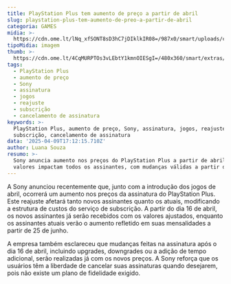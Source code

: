 ```yaml
---
title: PlayStation Plus tem aumento de preço a partir de abril
slug: playstation-plus-tem-aumento-de-preo-a-partir-de-abril
categoria: GAMES
midia: >-
  https://cdn.ome.lt/lNq_xfSONT8sD3hC7jDIklkIR08=/987x0/smart/uploads/conteudo/fotos/02_sp9axap.jpg
tipoMidia: imagem
thumb: >-
  https://cdn.ome.lt/4CqMURPTOs3vLEbtY1kmnOIESgI=/480x360/smart/extras/conteudos/Captura_de_tela_2025-04-09_133335.png
tags:
  - PlayStation Plus
  - aumento de preço
  - Sony
  - assinatura
  - jogos
  - reajuste
  - subscrição
  - cancelamento de assinatura
keywords: >-
  PlayStation Plus, aumento de preço, Sony, assinatura, jogos, reajuste,
  subscrição, cancelamento de assinatura
data: '2025-04-09T17:12:15.710Z'
author: Luana Souza
resumo: >-
  Sony anuncia aumento nos preços do PlayStation Plus a partir de abril. Novos
  valores impactam todos os assinantes, com mudanças válidas a partir de 16/04.
---
```


A Sony anunciou recentemente que, junto com a introdução dos jogos de abril, ocorrerá um aumento nos preços da assinatura do PlayStation Plus. Este reajuste afetará tanto novos assinantes quanto os atuais, modificando a estrutura de custos do serviço de subscrição. A partir do dia 16 de abril, os novos assinantes já serão recebidos com os valores ajustados, enquanto os assinantes atuais verão o aumento refletido em suas mensalidades a partir de 25 de junho.

A empresa também esclareceu que mudanças feitas na assinatura após o dia 16 de abril, incluindo upgrades, downgrades ou a adição de tempo adicional, serão realizadas já com os novos preços. A Sony reforça que os usuários têm a liberdade de cancelar suas assinaturas quando desejarem, pois não existe um plano de fidelidade exigido.
